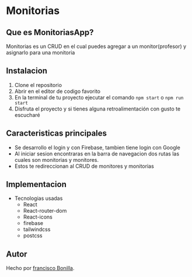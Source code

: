 
# Monitorias

## Que es MonitoriasApp?
Monitorias es un CRUD en el cual puedes agregar a un monitor(profesor) y asignarlo para una monitoria


## Instalacion 
1. Clone el repositorio
2. Abrir en el editor de codigo favorito
3. En la terminal de tu proyecto ejecutar el comando `npm start` o `npm run start`
4. Disfruta el proyecto y si tienes alguna retroalimentación con gusto te escucharé

## Caracteristicas principales
 - Se desarrollo el login y con Firebase, tambien tiene login con Google
 - Al iniciar sesion encontraras en la barra de navegacion dos rutas las cuales son monitorias y monitores.
 - Estos te redireccionan al CRUD de monitores y monitorias 
 


## Implementacion
 - Tecnologias usadas
      - React 
      - React-router-dom
      - React-icons
      - firebase
      - tailwindcss
      - postcss
  
      
  ## Autor
  Hecho por  [francisco Bonilla](https://github.com/fbonilla02).
